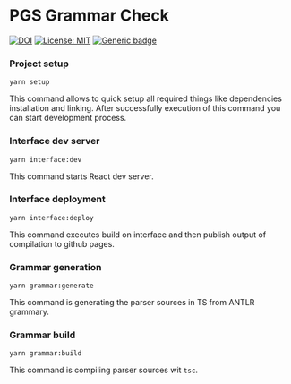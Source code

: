 # PGS Grammar Check
[![DOI](https://zenodo.org/badge/569036893.svg)](https://zenodo.org/badge/latestdoi/569036893)
[![License: MIT](https://img.shields.io/badge/License-MIT-yellow.svg)](https://opensource.org/licenses/MIT)
[![Generic badge](https://img.shields.io/badge/Demo-Running-green.svg)](https://damianw27.github.io/pgs-grammar-check/)

### Project setup

```
yarn setup
```
This command allows to quick setup all required things like dependencies
installation and linking. After successfully execution of this command you can
start development process.

### Interface dev server

```
yarn interface:dev
```

This command starts React dev server.

### Interface deployment

```
yarn interface:deploy
```

This command executes build on interface and then publish output of compilation
to github pages.

### Grammar generation

```
yarn grammar:generate
```

This command is generating the parser sources in TS from ANTLR grammary.

### Grammar build

```
yarn grammar:build
```

This command is compiling parser sources wit `tsc`.